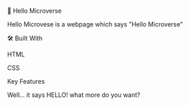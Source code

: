 📗 Hello Microverse

Hello Microvese is a webpage which says "Hello Microverse"

🛠 Built With

HTML

CSS

Key Features

Well... it says HELLO! what more do you want?

